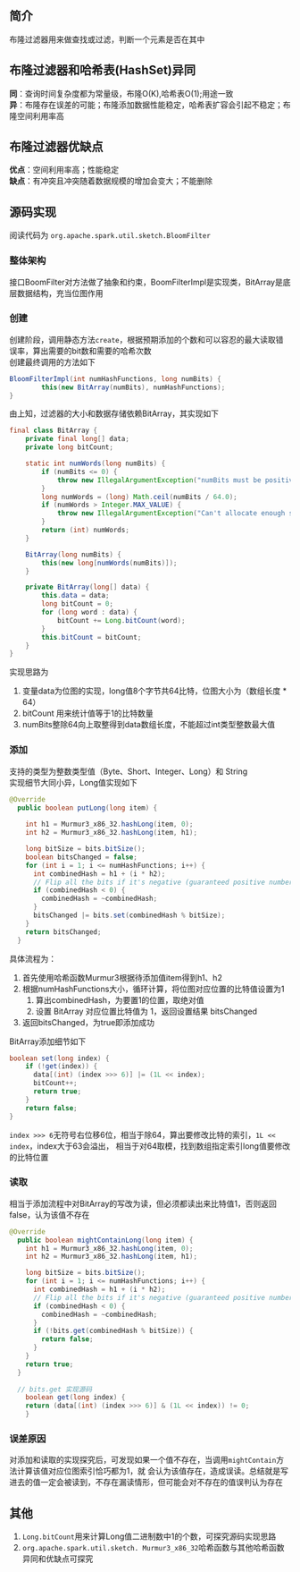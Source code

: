 ## 简介
布隆过滤器用来做查找或过滤，判断一个元素是否在其中
## 布隆过滤器和哈希表(HashSet)异同
**同**：查询时间复杂度都为常量级，布隆O(K),哈希表O(1);用途一致  
**异**：布隆存在误差的可能；布隆添加数据性能稳定，哈希表扩容会引起不稳定；布隆空间利用率高
## 布隆过滤器优缺点
**优点**：空间利用率高；性能稳定  
**缺点**：有冲突且冲突随着数据规模的增加会变大；不能删除
## 源码实现
阅读代码为 `org.apache.spark.util.sketch.BloomFilter`
### 整体架构
接口BoomFilter对方法做了抽象和约束，BoomFilterImpl是实现类，BitArray是底层数据结构，充当位图作用
### 创建
创建阶段，调用静态方法`create`，根据预期添加的个数和可以容忍的最大读取错误率，算出需要的bit数和需要的哈希次数  
创建最终调用的方法如下
```java
BloomFilterImpl(int numHashFunctions, long numBits) {
        this(new BitArray(numBits), numHashFunctions);
}
```
由上知，过滤器的大小和数据存储依赖BitArray，其实现如下
```java
final class BitArray {
    private final long[] data;
    private long bitCount;

    static int numWords(long numBits) {
        if (numBits <= 0) {
            throw new IllegalArgumentException("numBits must be positive, but got " + numBits);
        }
        long numWords = (long) Math.ceil(numBits / 64.0);
        if (numWords > Integer.MAX_VALUE) {
            throw new IllegalArgumentException("Can't allocate enough space for " + numBits + " bits");
        }
        return (int) numWords;
    }

    BitArray(long numBits) {
        this(new long[numWords(numBits)]);
    }

    private BitArray(long[] data) {
        this.data = data;
        long bitCount = 0;
        for (long word : data) {
            bitCount += Long.bitCount(word);
        }
        this.bitCount = bitCount;
    }
}
```
实现思路为
1. 变量data为位图的实现，long值8个字节共64比特，位图大小为（数组长度 * 64）
2. bitCount 用来统计值等于1的比特数量
3. numBits整除64向上取整得到data数组长度，不能超过int类型整数最大值
### 添加
支持的类型为整数类型值（Byte、Short、Integer、Long）和 String  
实现细节大同小异，Long值实现如下
```java
@Override
  public boolean putLong(long item) {
    
    int h1 = Murmur3_x86_32.hashLong(item, 0);
    int h2 = Murmur3_x86_32.hashLong(item, h1);

    long bitSize = bits.bitSize();
    boolean bitsChanged = false;
    for (int i = 1; i <= numHashFunctions; i++) {
      int combinedHash = h1 + (i * h2);
      // Flip all the bits if it's negative (guaranteed positive number)
      if (combinedHash < 0) {
        combinedHash = ~combinedHash;
      }
      bitsChanged |= bits.set(combinedHash % bitSize);
    }
    return bitsChanged;
  }
```
具体流程为：
1. 首先使用哈希函数Murmur3根据待添加值item得到h1、h2
2. 根据numHashFunctions大小，循环计算，将位图对应位置的比特值设置为1
   1. 算出combinedHash，为要置1的位置，取绝对值
   2. 设置 BitArray 对应位置比特值为 1，返回设置结果 bitsChanged
3. 返回bitsChanged，为true即添加成功  

BitArray添加细节如下
```java
boolean set(long index) {
    if (!get(index)) {
      data[(int) (index >>> 6)] |= (1L << index);
      bitCount++;
      return true;
    }
    return false;
}
```
`index >>> 6`无符号右位移6位，相当于除64，算出要修改比特的索引，`1L << index`，index大于63会溢出，
相当于对64取模，找到数组指定索引long值要修改的比特位置
### 读取
相当于添加流程中对BitArray的写改为读，但必须都读出来比特值1，否则返回false，认为该值不存在
```java
@Override
  public boolean mightContainLong(long item) {
    int h1 = Murmur3_x86_32.hashLong(item, 0);
    int h2 = Murmur3_x86_32.hashLong(item, h1);

    long bitSize = bits.bitSize();
    for (int i = 1; i <= numHashFunctions; i++) {
      int combinedHash = h1 + (i * h2);
      // Flip all the bits if it's negative (guaranteed positive number)
      if (combinedHash < 0) {
        combinedHash = ~combinedHash;
      }
      if (!bits.get(combinedHash % bitSize)) {
        return false;
      }
    }
    return true;
  }
  
  // bits.get 实现源码
    boolean get(long index) {
    return (data[(int) (index >>> 6)] & (1L << index)) != 0;
    }
```
### 误差原因
对添加和读取的实现探究后，可发现如果一个值不存在，当调用`mightContain`方法计算该值对应位图索引恰巧都为1，就
会认为该值存在，造成误读。总结就是写进去的值一定会被读到，不存在漏读情形，但可能会对不存在的值误判认为存在
## 其他
1. `Long.bitCount`用来计算Long值二进制数中1的个数，可探究源码实现思路
2. `org.apache.spark.util.sketch. Murmur3_x86_32`哈希函数与其他哈希函数异同和优缺点可探究






